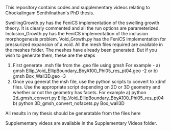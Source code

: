 This repository contains codes and supplementary videos relating to Chockalingam Senthilnathan's PhD thesis.

SwellingGrowth.py has the FeniCS implementation of the swelling growth theory. It is clearly commented and all the run options are parameterized.
Inclusion_Growth.py has the FeniCS implementation of the inclusion morphogenesis problem.
Void_Growth.py has the FeniCS implementation for pressurized expansion of a void.
All the mesh files required are available in the meshes folder. The meshes have already been generated. 
But if you wish to generate them, these are the steps
1. First generate .msh file from the .geo file using gmsh For example - 
a) gmsh Ellip_Void_EllipBoundary_BbyA100_Phi05_res_pt04.geo -2
or b) gmsh Box_Wall3D.geo -3
2. Once you generat the msh file, use the python scripts to convert to xdmf files. Use the appropriate script depending on 2D or 3D geometry and whether or not the geometry has facets. For example
a) python 2d_gmsh_convert.py Ellip_Void_EllipBoundary_BbyA100_Phi05_res_pt04
b) python 3D_gmsh_convert_nofacets.py  Box_wall3D

All results in my thesis should be generatable from the files here

Supplementary videos are available in the Supplementary Videos folder.
